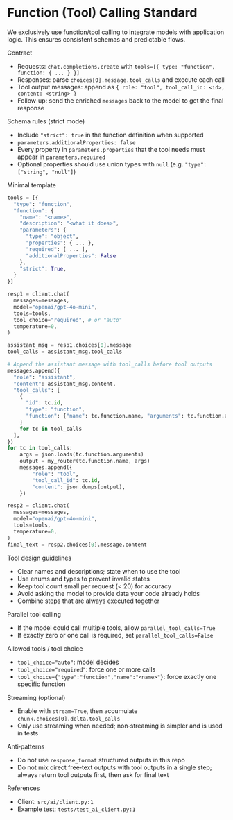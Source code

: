 # Function (Tool) Calling Standard

We exclusively use function/tool calling to integrate models with application logic. This ensures consistent schemas and predictable flows.

Contract
- Requests: `chat.completions.create` with `tools=[{ type: "function", function: { ... } }]`
- Responses: parse `choices[0].message.tool_calls` and execute each call
- Tool output messages: append as `{ role: "tool", tool_call_id: <id>, content: <string> }`
- Follow‑up: send the enriched `messages` back to the model to get the final response

Schema rules (strict mode)
- Include `"strict": true` in the function definition when supported
- `parameters.additionalProperties: false`
- Every property in `parameters.properties` that the tool needs must appear in `parameters.required`
- Optional properties should use union types with `null` (e.g. `"type": ["string", "null"]`)

Minimal template
```python
tools = [{
  "type": "function",
  "function": {
    "name": "<name>",
    "description": "<what it does>",
    "parameters": {
      "type": "object",
      "properties": { ... },
      "required": [ ... ],
      "additionalProperties": False
    },
    "strict": True,
  }
}]

resp1 = client.chat(
  messages=messages,
  model="openai/gpt-4o-mini",
  tools=tools,
  tool_choice="required", # or "auto"
  temperature=0,
)

assistant_msg = resp1.choices[0].message
tool_calls = assistant_msg.tool_calls

# Append the assistant message with tool_calls before tool outputs
messages.append({
  "role": "assistant",
  "content": assistant_msg.content,
  "tool_calls": [
    {
      "id": tc.id,
      "type": "function",
      "function": {"name": tc.function.name, "arguments": tc.function.arguments},
    }
    for tc in tool_calls
  ],
})
for tc in tool_calls:
    args = json.loads(tc.function.arguments)
    output = my_router(tc.function.name, args)
    messages.append({
        "role": "tool",
        "tool_call_id": tc.id,
        "content": json.dumps(output),
    })

resp2 = client.chat(
  messages=messages,
  model="openai/gpt-4o-mini",
  tools=tools,
  temperature=0,
)
final_text = resp2.choices[0].message.content
```

Tool design guidelines
- Clear names and descriptions; state when to use the tool
- Use enums and types to prevent invalid states
- Keep tool count small per request (< 20) for accuracy
- Avoid asking the model to provide data your code already holds
- Combine steps that are always executed together

Parallel tool calling
- If the model could call multiple tools, allow `parallel_tool_calls=True`
- If exactly zero or one call is required, set `parallel_tool_calls=False`

Allowed tools / tool choice
- `tool_choice="auto"`: model decides
- `tool_choice="required"`: force one or more calls
- `tool_choice={"type":"function","name":"<name>"}`: force exactly one specific function

Streaming (optional)
- Enable with `stream=True`, then accumulate `chunk.choices[0].delta.tool_calls`
- Only use streaming when needed; non‑streaming is simpler and is used in tests

Anti‑patterns
- Do not use `response_format` structured outputs in this repo
- Do not mix direct free‑text outputs with tool outputs in a single step; always return tool outputs first, then ask for final text

References
- Client: `src/ai/client.py:1`
- Example test: `tests/test_ai_client.py:1`
